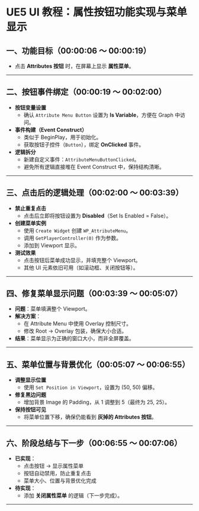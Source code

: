 # UE5 UI 教程：属性按钮功能实现与菜单显示

## 一、功能目标（00:00:06 ～ 00:00:19）

- 点击 **Attributes 按钮** 时，在屏幕上显示 **属性菜单**。

------

## 二、按钮事件绑定（00:00:19 ～ 00:02:00）

- **按钮变量设置**
  - 确认 `Attribute Menu Button` 设置为 **Is Variable**，方便在 Graph 中访问。
- **事件构建（Event Construct）**
  - 类似于 BeginPlay，用于初始化。
  - 获取按钮子控件（`Button`），绑定 **OnClicked** 事件。
- **逻辑拆分**
  - 新建自定义事件：`AttributeMenuButtonClicked`。
  - 避免所有逻辑直接堆在 Event Construct 中，保持结构清晰。

------

## 三、点击后的逻辑处理（00:02:00 ～ 00:03:39）

- **禁止重复点击**
  - 点击后立即将按钮设置为 **Disabled**（Set Is Enabled = False）。
- **创建菜单实例**
  - 使用 `Create Widget` 创建 `WP_AttributeMenu`。
  - 调用 `GetPlayerController(0)` 作为参数。
  - 添加到 Viewport 显示。
- **测试效果**
  - 点击按钮后菜单成功显示，并填充整个 Viewport。
  - 其他 UI 元素依旧可用（如滚动框、关闭按钮等）。

------

## 四、修复菜单显示问题（00:03:39 ～ 00:05:07）

- **问题**：菜单填满整个 Viewport。
- **解决方案**：
  - 在 Attribute Menu 中使用 Overlay 控制尺寸。
  - 修改 Root → Overlay 包装，确保大小合适。
- **结果**：菜单显示为正确的窗口大小，而非全屏覆盖。

------

## 五、菜单位置与背景优化（00:05:07 ～ 00:06:55）

- **调整显示位置**
  - 使用 `Set Position in Viewport`，设置为 (50, 50) 偏移。
- **修复黑边问题**
  - 增加背景 Image 的 Padding，从 1 调整到 5（最终为 25, 25）。
- **保持按钮可见**
  - 将菜单位置下移，确保仍能看到 **灰掉的 Attributes 按钮**。

------

## 六、阶段总结与下一步（00:06:55 ～ 00:07:06）

- **已实现**：
  - 点击按钮 → 显示属性菜单
  - 按钮自动禁用，防止重复点击
  - 菜单大小、位置与背景优化完成
- **待实现**：
  - 添加 **关闭属性菜单** 的逻辑（下一步完成）。

------

